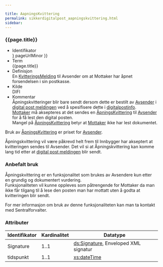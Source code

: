 ```yaml
---

title: AapningsKvittering  
permalink: sikkerdigitalpost_aapningskvittering.html
sidebar:
---
```


### {{page.title}}

  - Identifikator  
    <span style="{ pageUrlMinor ;">[}]({{)</span> pageUrlMinor }}
  - Term  
    {{page.title}}
  - Definisjon  
    En [KvitteringsMelding](KvitteringsMelding) til Avsender om at
    Mottaker har åpnet forsendelsen i sin postkasse.
  - Kilde  
    DIFI
  - Kommentar  
    Åpningskvitteringer blir bare sendt dersom dette er bestilt av
    [Avsender](../forretningslag/StandardBusinessDocument/Sender) i
    [digital post meldingen](DigitalPostMelding) ved å spesifisere dette
    i [digitalpostinfo](../begrep/DigitalPostInfo).  
    [Mottaker](../begrep/Mottaker) må aksepteres at det sendes en
    [ÅpningsKvittering](AapningsKvittering) til
    [Avsender](../forretningslag/StandardBusinessDocument/Sender) for å
    få lest den digital posten.  
    Mangel på [ÅpningsKvittering](AapningsKvittering) betyr at
    [Mottaker](../begrep/Mottaker) ikke har lest dokumentet.

Bruk av [ÅpningsKvittering](AapningsKvittering) er priset for
[Avsender](../forretningslag/StandardBusinessDocument/Sender).

Åpningskvittering vil være påkrevd helt frem til Innbygger har akseptert
at kvitteringen sendes til Avsender. Det vil si at Åpningskvittering kan
komme lang tid etter at [digital post meldingen](DigitalPostMelding)
blir sendt.

### Anbefalt bruk

Åpningskvittering er en funksjonalitet som brukes av Avsendere kun etter
en grundig og dokumentert vurdering.  
Funksjonaliteten vil kunne oppleves som påtrengende for Mottaker da man
ikke får tilgang til å lese den posten man har mottatt uten å godta at
kvitteringen blir sendt.

For mer informasjon om bruk av denne funksjonaliteten kan man ta kontakt
med Sentralforvalter.

### Attributer

| Identifikator | Kardinalitet | Datatype                                                                                                                                                       |
| --- | --- | --- |
| Signature     | 1..1         | [ds:Signature](https://www.oasis-open.org/committees/download.php/21256/wss-v1.1-spec-errata-os-SOAPMessageSecurity.htm#_Toc118717148), Enveloped XML signatur |
| tidspunkt     | 1..1         | [xs:dateTime](http://www.w3.org/TR/xmlschema-2/#dateTime)                                                                                                      |
